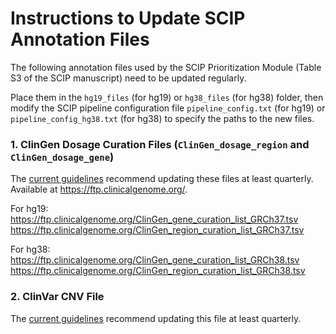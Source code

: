 # Instructions to Update SCIP Annotation Files

The following annotation files used by the SCIP Prioritization Module (Table S3 of the SCIP manuscript) need to be updated regularly.

Place them in the `hg19_files` (for hg19) or `hg38_files` (for hg38) folder, then modify the SCIP pipeline configuration file `pipeline_config.txt` (for hg19) or `pipeline_config_hg38.txt` (for hg38) to specify the paths to the new files.

### 1. ClinGen Dosage Curation Files (`ClinGen_dosage_region` and `ClinGen_dosage_gene`)

The <a href='https://www.ncbi.nlm.nih.gov/pmc/articles/PMC8993917/'>current guidelines</a> recommend updating these files at least quarterly. Available at https://ftp.clinicalgenome.org/.

For hg19:</br>
https://ftp.clinicalgenome.org/ClinGen_gene_curation_list_GRCh37.tsv </br>
https://ftp.clinicalgenome.org/ClinGen_region_curation_list_GRCh37.tsv

For hg38:</br>
https://ftp.clinicalgenome.org/ClinGen_gene_curation_list_GRCh38.tsv</br>
https://ftp.clinicalgenome.org/ClinGen_region_curation_list_GRCh38.tsv

### 2. ClinVar CNV File

The <a href='https://www.ncbi.nlm.nih.gov/pmc/articles/PMC8993917/'>current guidelines</a> recommend updating this file at least quarterly. 
